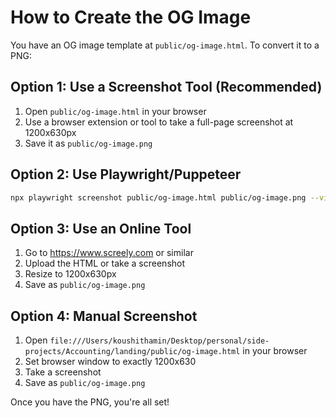 # How to Create the OG Image

You have an OG image template at `public/og-image.html`. To convert it to a PNG:

## Option 1: Use a Screenshot Tool (Recommended)
1. Open `public/og-image.html` in your browser
2. Use a browser extension or tool to take a full-page screenshot at 1200x630px
3. Save it as `public/og-image.png`

## Option 2: Use Playwright/Puppeteer
```bash
npx playwright screenshot public/og-image.html public/og-image.png --viewport-size=1200,630
```

## Option 3: Use an Online Tool
1. Go to https://www.screely.com or similar
2. Upload the HTML or take a screenshot
3. Resize to 1200x630px
4. Save as `public/og-image.png`

## Option 4: Manual Screenshot
1. Open `file:///Users/koushithamin/Desktop/personal/side-projects/Accounting/landing/public/og-image.html` in your browser
2. Set browser window to exactly 1200x630
3. Take a screenshot
4. Save as `public/og-image.png`

Once you have the PNG, you're all set!
